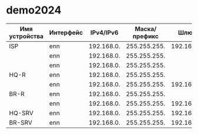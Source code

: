 # demo2024
| Имя устройства | Интерфейс | IPv4/IPv6 | Маска/префикс | Шлюз |
| ----------- | ----------- | ----------- | ----------- | ----------- |
| ISP         | enn         | 192.168.0.    | 255.255.255.    | 192.168.0.   |
|             | enn         | 192.168.0.    | 255.255.255.    |              |
|             | enn         | 192.168.0.    | 255.255.255.    |              |
| HQ-R        | enn         | 192.168.0.    | 255.255.255.    |              |
|             | enn         | 192.168.0.    | 255.255.255.    | 192.168.0.   |
| BR-R        | enn         | 192.168.0.    | 255.255.255.    |              |
|             | enn         | 192.168.0.    | 255.255.255.    | 192.168.0.   |
| HQ-SRV      | enn         | 192.168.0.    | 255.255.255.    | 192.168.0.   |
| BR-SRV      | enn         | 192.168.0.    | 255.255.255.    | 192.168.0.   |
